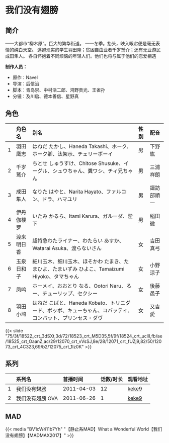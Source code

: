 # 我们没有翅膀


## 简介

——大都市“柳木原”。巨大的繁华街道。
——冬季。抬头，映入眼帘便是毫无表情的纯白天空。
逃避现实的学生羽田隆；贫困自由业者千岁鹫介；还有无业游民成田隼人。
各自怀抱着不同烦恼的年轻人们。他们也将与属于他们的恋爱相遇

**制作人员：**
- 原作：Navel
- 导演：后信治
- 脚本：青岛崇、中村浩二郎、鸿野贵光、王雀孙
- 分镜：及川启、德本善信、星野真

## 角色

|     |   角色名   |   别名  | 性别 |  配音  |
|:--- |:------  |:----      |:---  |:--   |
| 1 | 羽田鹰志 | はねだ たかし、Haneda Takashi、ホーク、ホーク卿、汰架示、チェリーボーイ | 男 | 下野紘 |
| 2 | 千岁鹫介 | ちとせ しゅうすけ、Chitose Shusuke、イーグル、シュウちゃん、糞ワシ、チィ兄ちゃん | 男 | 三浦祥朗 |
| 3 | 成田隼人 | なりた はやと、Narita Hayato、ファルコン、ドラ、ハマユリ | 男 | 諏訪部順一 |
| 4 | 伊丹伽楼罗 | いたみ かるら、Itami Karura、ガルーダ、陛下 | 男 | 稲田徹 |
| 5 | 渡来明日香 | 超特急わたライナー、わたらい あすか、Watarai Asuka、渡らないさん | 女 | 吉田真弓 |
| 6 | 玉泉日和子 | 細川玉木、细川玉木、ほそかわ たまき、たまひよ、たまいずみ ひよこ、Tamaizumi Hiyoko、タマちゃん | 女 | 小野涼子 |
| 7 | 凤鸣 | ホーメイ、おおとり なる、Ootori Naru、るー、チューリップ、セクシー | 女 | 後藤邑子 |
| 8 | 羽田小鸠 | はねだ こばと、Haneda Kobato、トリニダード、ポッポ、キューちゃん、コバッティ、コンバット、プリンセス・ダヴ | 女 | 又吉愛 |

{{< slide "75/3f/18522_crt_3dSXt,3d/72/18523_crt_M5D35,5f/9f/18524_crt_ucllI,fb/ae/18525_crt_OaanZ,ac/29/12070_crt_vVsSJ,8e/28/12071_crt_fUZj9,82/50/12073_crt_4C323,69/b2/12075_crt_1Iz0K" >}}

## 系列

|     | 系列名        | 首播时间       | 话数/时长 | 观看地址                                                    |
| :-- | :--------- | :--------- | :---- | :------------------------------------------------------ |
| 1   | 我们没有翅膀     | 2011-04-03 | 12    | [keke9](https://www.keke9.app/play/24435-4-193784.html) |
| 2   | 我们没有翅膀 OVA | 2011-06-26 | 1     | [keke9](https://www.keke9.app/play/24435-4-193796.html) |


## MAD

{{< media  "BV1cW411b7Yh"
"【静止系MAD】What a Wonderful World【我们没有翅膀】【MADMAX2017】"  >}}
